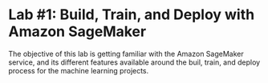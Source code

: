 # Lab #1: Build, Train, and Deploy with Amazon SageMaker

The objective of this lab is getting familiar with the Amazon SageMaker service, and its different features available around the buil, train, and deploy process for the machine learning projects.
